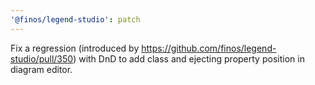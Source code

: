 ```yaml
---
'@finos/legend-studio': patch
---
```


Fix a regression (introduced by https://github.com/finos/legend-studio/pull/350) with DnD to add class and ejecting property position in diagram editor.
